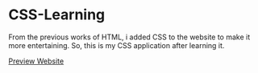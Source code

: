 # CSS-Learning

From the previous works of HTML, i added CSS to the website to make it more entertaining. So, this is my CSS application after learning it.

[Preview Website](https://dityatamas.github.io/CSS-Learning/)
